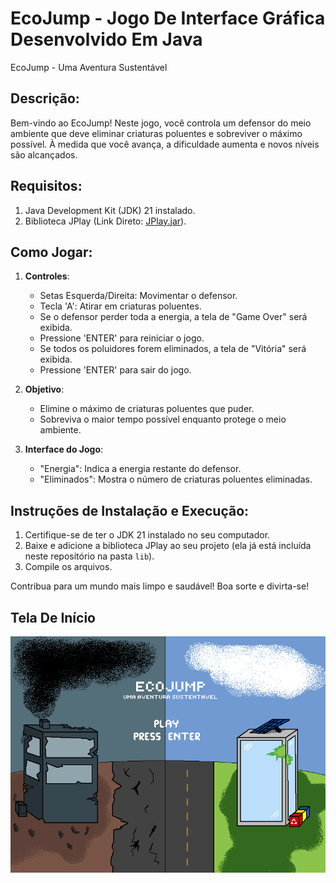 # EcoJump - Jogo De Interface Gráfica Desenvolvido Em Java

EcoJump - Uma Aventura Sustentável

## Descrição:
Bem-vindo ao EcoJump! Neste jogo, você controla um defensor do meio ambiente que deve eliminar criaturas poluentes e sobreviver o máximo possível. À medida que você avança, a dificuldade aumenta e novos níveis são alcançados.

## Requisitos:
1. Java Development Kit (JDK) 21 instalado.
2. Biblioteca JPlay (Link Direto: [JPlay.jar](https://www.mediafire.com/file/847v6i3v24ffifi/JPlay.jar/file)).

## Como Jogar:
1. **Controles**:
   - Setas Esquerda/Direita: Movimentar o defensor.
   - Tecla 'A': Atirar em criaturas poluentes.
   - Se o defensor perder toda a energia, a tela de "Game Over" será exibida.
   - Pressione 'ENTER' para reiniciar o jogo.
   - Se todos os poluidores forem eliminados, a tela de "Vitória" será exibida.
   - Pressione 'ENTER' para sair do jogo.

2. **Objetivo**:
   - Elimine o máximo de criaturas poluentes que puder.
   - Sobreviva o maior tempo possível enquanto protege o meio ambiente.

3. **Interface do Jogo**:
   - "Energia": Indica a energia restante do defensor.
   - "Eliminados": Mostra o número de criaturas poluentes eliminadas.

## Instruções de Instalação e Execução:
1. Certifique-se de ter o JDK 21 instalado no seu computador.
2. Baixe e adicione a biblioteca JPlay ao seu projeto (ela já está incluída neste repositório na pasta `lib`).
3. Compile os arquivos.

Contribua para um mundo mais limpo e saudável! Boa sorte e divirta-se!


## Tela De Início
![Tela De Inicio do EcoJump](APS/src/imagens/inicio.png)
